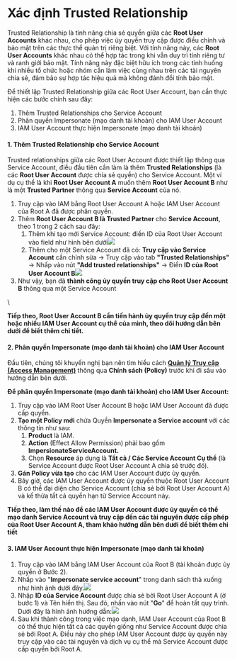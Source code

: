 # Xác định Trusted Relationship

Trusted Relationship là tính năng chia sẻ quyền giữa các **Root User Accounts** khác nhau, cho phép việc ủy quyền truy cập được điều chỉnh và bảo mật trên các thực thể quản trị riêng biệt. Với tính năng này, các **Root User Accounts** khác nhau có thể hợp tác trong khi vẫn duy trì tính riêng tư và ranh giới bảo mật. Tính năng này đặc biệt hữu ích trong các tình huống khi nhiều tổ chức hoặc nhóm cần làm việc cùng nhau trên các tài nguyên chia sẻ, đảm bảo sự hợp tác hiệu quả mà không đánh đổi tính bảo mật.

Để thiết lập Trusted Relationship giữa các Root User Account, bạn cần thực hiện các bước chính sau đây:

1. Thêm Trusted Relationships cho Service Account
2. Phân quyền Impersonate (mạo danh tài khoản) cho IAM User Account
3. IAM User Account thực hiện Impersonate (mạo danh tài khoản)

#### 1. Thêm Trusted Relationship cho Service Account <a href="#trustedrelationship-1.themtrustedrelationshipchoserviceaccount" id="trustedrelationship-1.themtrustedrelationshipchoserviceaccount"></a>

Trusted relationships giữa các Root User Account được thiết lập thông qua Service Account, điều đầu tiên cần làm là thêm **Trusted Relationships** (là các **Root User Account** được chia sẻ quyền) cho Service Account. Một ví dụ cụ thể là khi **Root User Account A** muốn thêm **Root User Account B** như là một **Trusted Partner** thông qua **Service Account** của nó.

1. Truy cập vào IAM bằng Root User Account A hoặc IAM User Account của Root A đã được phân quyền.
2. Thêm **Root User Account B là Trusted Partner** cho **Service Account**, theo 1 trong 2 cách sau đây:
   1. Thêm khi tạo mới Service Account: điền ID của Root User Account vào field như hình bên dưới![](https://docs.vngcloud.vn/download/attachments/63766845/image2023-7-27\_15-13-9.png?version=1\&modificationDate=1691054186000\&api=v2)
   2. Thêm cho một Service Account đã có: **Truy cập vào Service Account** cần chỉnh sửa → Truy cập vào tab **"Trusted Relationships"** → Nhấp vào nút **"Add trusted relationships"** → Điền **ID của Root User Account B**![](https://docs.vngcloud.vn/download/attachments/63766845/image2023-7-27\_15-19-27.png?version=1\&modificationDate=1691054186000\&api=v2)
3. Như vậy, bạn đã **thành công ủy quyền truy cập cho Root User Account B** thông qua một Service Account

\


**Tiếp theo, Root User Account B cần tiến hành ủy quyền truy cập đến một hoặc nhiều IAM User Account cụ thể của mình, theo dõi hướng dẫn bên dưới để biết thêm chi tiết.**

#### 2. Phân quyền Impersonate (mạo danh tài khoản) cho IAM User Account <a href="#trustedrelationship-2.phanquyenimpersonate-maodanhtaikhoan-choiamuseraccount" id="trustedrelationship-2.phanquyenimpersonate-maodanhtaikhoan-choiamuseraccount"></a>

Đầu tiên, chúng tôi khuyến nghị bạn nên tìm hiểu cách [**Quản lý Truy cập (Access Management)**](https://docs.vngcloud.vn/display/ONVINA/IAM+Policies) thông qua **Chính sách (Policy)** trước khi đi sâu vào hướng dẫn bên dưới.

**Để phân quyền Impersonate (mạo danh tài khoản) cho IAM User Account:**

1. Truy cập vào IAM Root User Account B hoặc IAM User Account đã được cấp quyền.
2. **Tạo một Policy mới** chứa Quyền **Impersonate a Service account** với các thông tin như sau:
   1. **Product** là IAM.
   2. **Action** (Effect Allow Permission) phải bao gồm **ImpersionateServiceAccount.**
   3. Chọn **Resource** áp dụng là **Tất cả / Các Service Account Cụ thể** (là Service Account được Root User Account A chia sẻ trước đó).
3. **Gán Policy vừa tạo** cho các IAM User Account được ủy quyền.
4. Bây giờ, các IAM User Account được ủy quyền thuộc Root User Account B có thể đại diện cho Service Account (chia sẻ bởi Root User Account A) và kế thừa tất cả quyền hạn từ Service Account này.

**Tiếp theo, làm thế nào để các IAM User Account được ủy quyền có thể mạo danh Service Account và truy cập đến các tài nguyên được cấp phép của Root User Account A, tham khảo hướng dẫn bên dưới để biết thêm chi tiết**

#### 3. IAM User Account thực hiện Impersonate (mạo danh tài khoản) <a href="#trustedrelationship-3.iamuseraccountthuchienimpersonate-maodanhtaikhoan" id="trustedrelationship-3.iamuseraccountthuchienimpersonate-maodanhtaikhoan"></a>

1. Truy cập vào IAM bằng IAM User Account của Root B (tài khoản được ủy quyền ở Bước 2).
2. Nhấp vào "**Impersonate service account**" trong danh sách thả xuống như hình ảnh dưới đây.![](https://docs.vngcloud.vn/download/thumbnails/63766845/image2023-7-27\_16-59-34.png?version=1\&modificationDate=1691054186000\&api=v2)
3. Nhập **ID của Service Account** được chia sẻ bởi Root User Account A (ở bước 1) và Tên hiển thị. Sau đó, nhấn vào nút "**Go**" để hoàn tất quy trình. Dưới đây là hình ảnh hướng dẫn:![](https://docs.vngcloud.vn/download/thumbnails/63766845/image2023-7-27\_17-6-36.png?version=1\&modificationDate=1691054186000\&api=v2)
4. Sau khi thành công trong việc mạo danh, IAM User Account của Root B có thể thực hiện tất cả các quyền giống như Service Account được chia sẻ bởi Root A. Điều này cho phép IAM User Account được ủy quyền này truy cập vào các tài nguyên và dịch vụ cụ thể mà Service Account được cấp quyền bởi Root A.
